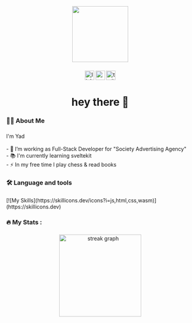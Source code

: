<div align="center">
  <img height="150" src="https://pfps.gg/assets/pfps/8993-aki-chainsaw-man.gif"  />
</div>

###

<div align="center">
  <img src="https://img.shields.io/static/v1?message=LinkedIn&logo=linkedin&label=&color=0077B5&logoColor=white&labelColor=&style=for-the-badge" height="25" alt="linkedin logo"  />
  <img src="https://img.shields.io/static/v1?message=Youtube&logo=youtube&label=&color=FF0000&logoColor=white&labelColor=&style=for-the-badge" height="25" alt="youtube logo"  />
  <img src="https://img.shields.io/static/v1?message=Twitter&logo=twitter&label=&color=1DA1F2&logoColor=white&labelColor=&style=for-the-badge" height="25" alt="twitter logo"  />
</div>

###

<h1 align="center">hey there 👋</h1>

###

<h3 align="left">👩‍💻  About Me</h3>

###

<p align="left">I'm Yad <br><br>- 🔭 I’m working as Full-Stack Developer for "Society Advertising Agency"<br>- 📚 I'm currently learning sveltekit<br>- ⚡ In my free time I play chess & read books</p>

###

<h3 align="left">🛠 Language and tools</h3>

###

<div align="left">
[![My Skills](https://skillicons.dev/icons?i=js,html,css,wasm)](https://skillicons.dev)
</div>

###

<h3 align="left">🔥   My Stats :</h3>

###

<div align="center">
  <img src="https://streak-stats.demolab.com?user=YadaCoder&locale=en&mode=daily&theme=dark&hide_border=false&border_radius=5&order=3" height="220" alt="streak graph"  />
</div>

###
